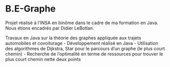 # B.E-Graphe 

Projet réalisé à l'INSA en binôme dans le cadre de ma formation en Java. Nous étions encadrés par Didier LeBotlan.

Travaux en Java sur la théorie des graphes appliquée aux trajets automobiles et covoiturage
	- Développement réalisé en Java
	- Utilisation des algorithmes de Dijkstra, Star pour le parcours d’un graphe (le plus court chemin)
	- Recherche de l’optimalité en terme de ressources pour trouver le plus court chemin nette deux points
